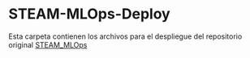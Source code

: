 # STEAM-MLOps-Deploy

Esta carpeta contienen los archivos para el despliegue del repositorio original [STEAM_MLOps](https://github.com/PedroLiLL/STEAM-MLOps)